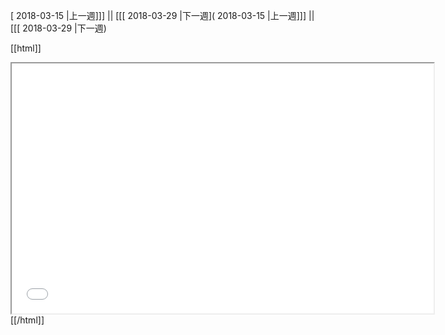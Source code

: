 [ 2018-03-15 |上一週]]] || [[[ 2018-03-29 |下一週]( 2018-03-15 |上一週]]] || [[[ 2018-03-29 |下一週)



[[html]]
<iframe src='<http://pad.hackingthursday.org>  ?showControls=true&showChat=true&showLineNumbers=true&useMonospaceFont=false' width=675 height=400></iframe>
[[/html]]